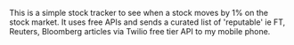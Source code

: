 This is a simple stock tracker to see when a stock moves by 1% on the stock market. It uses free APIs and sends a curated list of 'reputable' ie FT, Reuters, Bloomberg articles via Twilio free tier API to my mobile phone.
